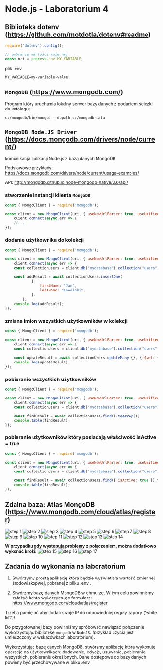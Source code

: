 # Node.js - Laboratorium 4

## Biblioteka dotenv (https://github.com/motdotla/dotenv#readme)
```javascript
require('dotenv').config();

// pobranie wartości zmiennej
const uri = process.env.MY_VARIABLE;

```

plik .env
```
MY_VARIABLE=my-variable-value
```

## `MongoDB` (https://www.mongodb.com/)

Program który uruchamia lokalny serwer bazy danych z podaniem ścieżki do katalogu:
```
c:/mongodb/bin/mongod --dbpath c:/mongodb-data
```

## `MongoDB Node.JS Driver` (https://docs.mongodb.com/drivers/node/current/)

komunikacja aplikacji Node.js z bazą danych MongoDB

Podstawowe przykłady: https://docs.mongodb.com/drivers/node/current/usage-examples/

API: http://mongodb.github.io/node-mongodb-native/3.6/api/

### stworzenie instancji klienta `MongoDB`
```javascript
const { MongoClient } = require('mongodb');

const client = new MongoClient(uri, { useNewUrlParser: true, useUnifiedTopology: true });
    client.connect(async err => {
    //...
});
```

### dodanie użytkownika do kolekcji
```javascript
const { MongoClient } = require('mongodb');

const client = new MongoClient(uri, { useNewUrlParser: true, useUnifiedTopology: true });
    client.connect(async err => {
    const collectionUsers = client.db("mydatabase").collection("users");

    const addResult = await collectionUsers.insertOne(
            { 
                firstName: "Jan",
                lastName: "Kowalski",
            },                
        );
    console.log(addResult);
});
```

### zmiana imion wszystkich użytkowników w kolekcji
```javascript
const { MongoClient } = require('mongodb');

const client = new MongoClient(uri, { useNewUrlParser: true, useUnifiedTopology: true });
    client.connect(async err => {
    const collectionUsers = client.db("mydatabase").collection("users");
    
    const updateResult = await collectionUsers.updateMany({}, { $set: { firstName: 'Jan' } });
    console.log(updateResult);
});
```

### pobieranie wszystkich użytkowników
```javascript
const { MongoClient } = require('mongodb');

const client = new MongoClient(uri, { useNewUrlParser: true, useUnifiedTopology: true });
    client.connect(async err => {
    const collectionUsers = client.db("mydatabase").collection("users");

    const findResult = await collectionUsers.find().toArray();
    console.table(findResult);
});
```

### pobieranie użytkowników który posiadają właściwość isActive = true
```javascript
const { MongoClient } = require('mongodb');

const client = new MongoClient(uri, { useNewUrlParser: true, useUnifiedTopology: true });
    client.connect(async err => {
    const collectionUsers = client.db("mydatabase").collection("users");

    const findResult = await collectionUsers.find({ isActive: true }).toArray();
    console.table(findResult);
});
```

## Zdalna baza: Atlas MongoDB (https://www.mongodb.com/cloud/atlas/register)

![step 1](./assets/01.png)
![step 2](./assets/02.png)
![step 3](./assets/03.png)
![step 4](./assets/04.png)
![step 5](./assets/05.png)
![step 6](./assets/06.png)
![step 7](./assets/07.png)
![step 8](./assets/08.png)
![step 9](./assets/09.png)
![step 10](./assets/10.png)
![step 11](./assets/11.png)
![step 12](./assets/12.png)
![step 13](./assets/13.png)
![step 14](./assets/14.png)

**W przypadku gdy wystepują problemy z połączeniem, można dodatkowo wykonać kroki:**
![step 15](./assets/15.png)
![step 16](./assets/16.png)
![step 17](./assets/17.png)

## Zadania do wykonania na laboratorium

1. Stwórzymy prostą aplikację która będzie wyświetlała wartość zmiennej środowiskopwej, pobranej z pliku .env .

2. Stwórzmy bazę danych MongoDB w chmurze. W tym celu powinniśmy założyć konto wykorzystując formularz: https://www.mongodb.com/cloud/atlas/register 

Trzeba pamiętać aby dodać swoje IP do odpowiedniej reguły zapory ('white list')!

Do przygotowanej bazy powinniśmy spróbować nawiązać połączenie wykorzystując bibliotekę `mongodb` w `NodeJS`. (przykład użycia jest umieszczony w wskazówkach laboratorium).

Wykorzystując bazę danych MongoDB, stwórzmy aplikację która wykonuje operacje na użytkownikach: dodawanie, edycje, usuwanie, pobieranie wszystkich, pobieranie określonych. Dane dostępowe do bazy danych powinny być przechowywane w pliku .env
